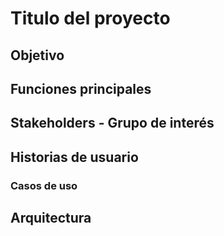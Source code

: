 # Titulo del proyecto
## Objetivo

## Funciones principales
## Stakeholders - Grupo de interés
## Historias de usuario

### Casos de uso 


## Arquitectura


